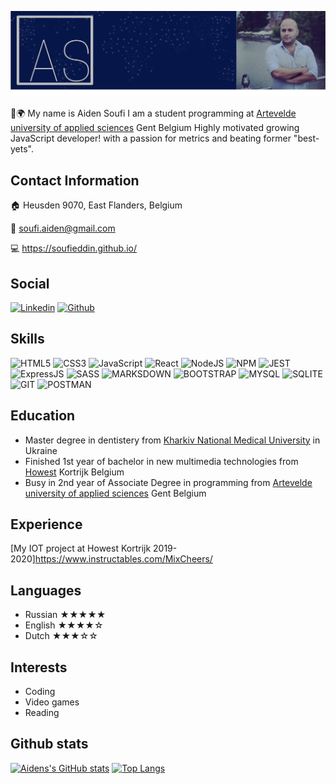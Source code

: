 ![My photo](./assets/cvhero.jpg)

👋🌍 My name is Aiden Soufi
I am a student programming at [Artevelde university of applied sciences](https://www.artevelde-uas.be/programmes/associate-degree/computer-programming) Gent Belgium
Highly motivated growing JavaScript developer! with a passion for metrics and beating former "best-yets".

## Contact Information

:house: Heusden 9070, East Flanders, Belgium

:email: soufi.aiden@gmail.com

:computer: https://soufieddin.github.io/

## Social

[![Linkedin](https://img.shields.io/badge/LinkedIn-0077B5?style=for-the-badge&logo=linkedin&logoColor=white)](https://www.linkedin.com/in/aiden-soufi-a17ba0191/)
[![Github](https://img.shields.io/badge/GitHub-100000?style=for-the-badge&logo=github&logoColor=white)]( https://github.com/soufieddin)


## Skills

![HTML5](https://img.shields.io/badge/HTML5-E34F26?style=for-the-badge&logo=html5&logoColor=white)
![CSS3](https://img.shields.io/badge/CSS3-1572B6?style=for-the-badge&logo=css3&logoColor=white)
![JavaScript](https://img.shields.io/badge/JavaScript-F7DF1E?style=for-the-badge&logo=javascript&logoColor=black)
![React](https://img.shields.io/badge/React-20232A?style=for-the-badge&logo=react&logoColor=61DAFB)
![NodeJS](https://img.shields.io/badge/Node.js-43853D?style=for-the-badge&logo=node.js&logoColor=white)
![NPM](https://img.shields.io/badge/npm-CB3837?style=for-the-badge&logo=npm&logoColor=white)
![JEST](https://img.shields.io/badge/Jest-C21325?style=for-the-badge&logo=jest&logoColor=white)
![ExpressJS](https://img.shields.io/badge/Express.js-404D59?style=for-the-badge&logo=express&logoColor=white)
![SASS](	https://img.shields.io/badge/Sass-CC6699?style=for-the-badge&logo=sass&logoColor=white)
![MARKSDOWN](https://img.shields.io/badge/Markdown-000000?style=for-the-badge&logo=markdown&logoColor=white)
![BOOTSTRAP](	https://img.shields.io/badge/Bootstrap-563D7C?style=for-the-badge&logo=bootstrap&logoColor=white)
![MYSQL](https://img.shields.io/badge/MySQL-00000F?style=for-the-badge&logo=mysql&logoColor=white)
![SQLITE](https://img.shields.io/badge/SQLite-07405E?style=for-the-badge&logo=sqlite&logoColor=white)
![GIT](	https://img.shields.io/badge/Git-F05032?style=for-the-badge&logo=git&logoColor=white)
![POSTMAN](https://img.shields.io/badge/Postman-FF6C37?style=for-the-badge&logo=Postman&logoColor=white)


## Education

- Master degree in dentistery from [Kharkiv National Medical University](http://www.knmu.kharkov.ua/index.php?lang=en) in Ukraine
- Finished 1st year of bachelor in new multimedia technologies from [Howest](https://mct.be/) Kortrijk Belgium
- Busy in 2nd year of Associate Degree in programming from [Artevelde university of applied sciences](https://www.artevelde-uas.be/programmes/associate-degree/computer-programming) Gent Belgium

## Experience
[My IOT project at Howest Kortrijk 2019-2020]https://www.instructables.com/MixCheers/
## Languages

- Russian ★★★★★
- English ★★★★☆
- Dutch ★★★☆☆

## Interests

- Coding
- Video games
- Reading
## Github stats

[![Aidens's GitHub stats](https://github-readme-stats.vercel.app/api?username=soufieddin&count_private=true&show_icons=true)](https://github.com/soufieddin/github-readme-stats)  [![Top Langs](https://github-readme-stats.vercel.app/api/top-langs/?username=soufieddin&langs_count=8)](https://github.com/soufieddin/github-readme-stats)
